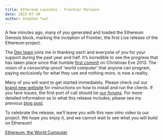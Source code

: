 ```yaml
---
title: Ethereum Launches - Frontier Release
date: 2015-07-30
author: Stephan Tual
---
```


A few minutes ago, many of you generated and loaded the Ethereum Genesis block, marking the inception of Frontier, the first Live release of the Ethereum project.

The [Dev team](https://ethdev.com/) joins me in thanking each and everyone of you for your support during the past year and half. It’s incredible to see the progress that has taken place since that humble [first commit](https://github.com/ethereum/cpp-ethereum/commit/85aaddc694adc23ee56fce3d83a92a943a54b100) on Christmas Eve 2013. The vision of a censorship-proof ‘world computer’ that anyone can program, paying exclusively for what they use and nothing more, is now a reality.

Many of you will want to get started immediately. Please check out our [brand new website](https://www.ethereum.org/) for instructions on how to install and run the clients. If you face issues, the first port of call should be [our forums](http://forum.ethereum.org/). For more detailed information as to what this release includes, please see my previous [blog post](https://blog.ethereum.org/2015/07/27/final-steps/).

To celebrate the release, we’ll leave you with this new intro video to our project. We hope you enjoy it, and we cannot wait to see what you will build on Ethereum!

[Ethereum: the World Computer](https://youtu.be/j23HnORQXvs)

